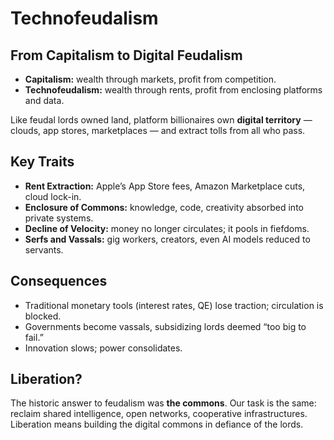 # Technofeudalism


## From Capitalism to Digital Feudalism
- **Capitalism:** wealth through markets, profit from competition.
- **Technofeudalism:** wealth through rents, profit from enclosing platforms and data.


Like feudal lords owned land, platform billionaires own **digital territory** — clouds, app stores, marketplaces — and extract tolls from all who pass.


## Key Traits
- **Rent Extraction:** Apple’s App Store fees, Amazon Marketplace cuts, cloud lock-in.
- **Enclosure of Commons:** knowledge, code, creativity absorbed into private systems.
- **Decline of Velocity:** money no longer circulates; it pools in fiefdoms.
- **Serfs and Vassals:** gig workers, creators, even AI models reduced to servants.


## Consequences
- Traditional monetary tools (interest rates, QE) lose traction; circulation is blocked.
- Governments become vassals, subsidizing lords deemed “too big to fail.”
- Innovation slows; power consolidates.


## Liberation?
The historic answer to feudalism was **the commons**. Our task is the same: reclaim shared intelligence, open networks, cooperative infrastructures. Liberation means building the digital commons in defiance of the lords.